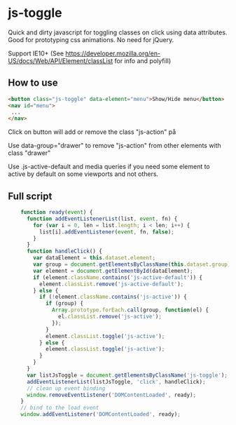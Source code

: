 # js-toggle
Quick and dirty javascript for toggling classes on click using data attributes. Good for prototyping css animations. No need for jQuery.

Support IE10+ (See https://developer.mozilla.org/en-US/docs/Web/API/Element/classList for info and polyfill)

## How to use
```html
<button class="js-toggle" data-element="menu">Show/Hide menu</button>
<nav id="menu">
 ...
</nav>
```

Click on button will add or remove the class "js-action" på <nav>

Use data-group="drawer" to remove "js-action" from other elements with class "drawer"

Use .js-active-default and media queries if you need some element to active by default on some viewports and not others.

## Full script

```javascript
    function ready(event) {
      function addEventListenerList(list, event, fn) {
        for (var i = 0, len = list.length; i < len; i++) {
          list[i].addEventListener(event, fn, false);
        }
      }
      function handleClick() {
        var dataElement = this.dataset.element;
        var group = document.getElementsByClassName(this.dataset.group);
        var element = document.getElementById(dataElement);
        if (element.className.contains('js-active-default')) {
          element.classList.remove('js-active-default');
        } else {
          if (!element.className.contains('js-active')) {
            if (group) {
              Array.prototype.forEach.call(group, function(el) {
                el.classList.remove('js-active');
              });
            }
            element.classList.toggle('js-active');
          } else {
            element.classList.toggle('js-active');
          }
        }
      }
      var listJsToggle = document.getElementsByClassName('js-toggle');
      addEventListenerList(listJsToggle, 'click', handleClick);
      // clean up event binding
      window.removeEventListener('DOMContentLoaded', ready);
    }
    // bind to the load event
    window.addEventListener('DOMContentLoaded', ready);
```
